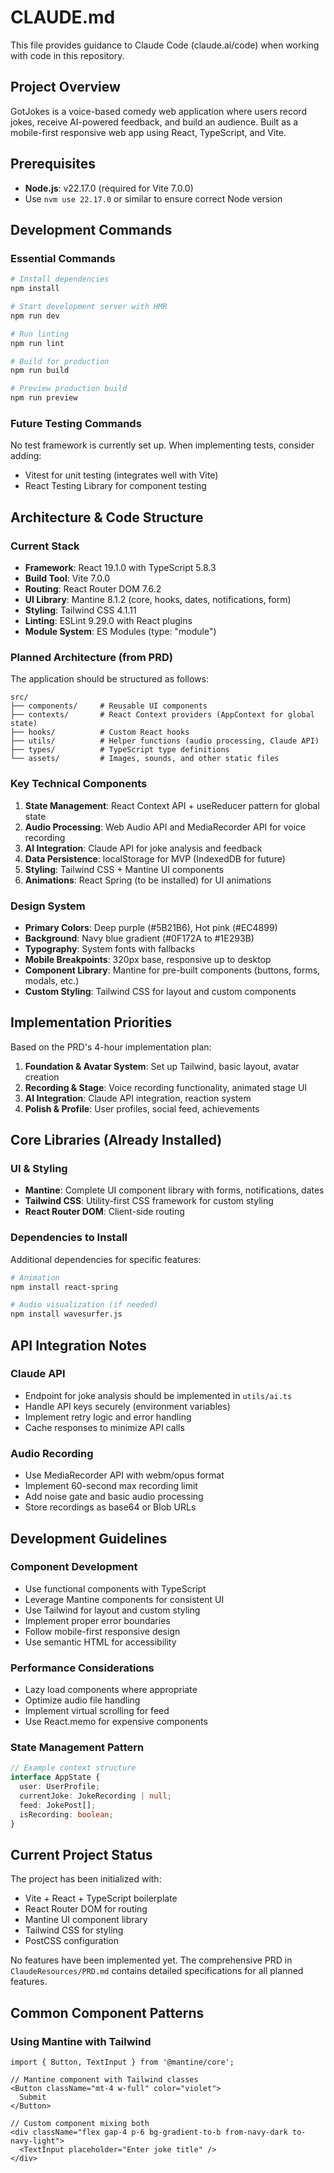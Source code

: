 # CLAUDE.md

This file provides guidance to Claude Code (claude.ai/code) when working with code in this repository.

## Project Overview
GotJokes is a voice-based comedy web application where users record jokes, receive AI-powered feedback, and build an audience. Built as a mobile-first responsive web app using React, TypeScript, and Vite.

## Prerequisites
- **Node.js**: v22.17.0 (required for Vite 7.0.0)
- Use `nvm use 22.17.0` or similar to ensure correct Node version

## Development Commands

### Essential Commands
```bash
# Install dependencies
npm install

# Start development server with HMR
npm run dev

# Run linting
npm run lint

# Build for production
npm run build

# Preview production build
npm run preview
```

### Future Testing Commands
No test framework is currently set up. When implementing tests, consider adding:
- Vitest for unit testing (integrates well with Vite)
- React Testing Library for component testing

## Architecture & Code Structure

### Current Stack
- **Framework**: React 19.1.0 with TypeScript 5.8.3
- **Build Tool**: Vite 7.0.0
- **Routing**: React Router DOM 7.6.2
- **UI Library**: Mantine 8.1.2 (core, hooks, dates, notifications, form)
- **Styling**: Tailwind CSS 4.1.11
- **Linting**: ESLint 9.29.0 with React plugins
- **Module System**: ES Modules (type: "module")

### Planned Architecture (from PRD)
The application should be structured as follows:
```
src/
├── components/     # Reusable UI components
├── contexts/       # React Context providers (AppContext for global state)
├── hooks/          # Custom React hooks
├── utils/          # Helper functions (audio processing, Claude API)
├── types/          # TypeScript type definitions
└── assets/         # Images, sounds, and other static files
```

### Key Technical Components
1. **State Management**: React Context API + useReducer pattern for global state
2. **Audio Processing**: Web Audio API and MediaRecorder API for voice recording
3. **AI Integration**: Claude API for joke analysis and feedback
4. **Data Persistence**: localStorage for MVP (IndexedDB for future)
5. **Styling**: Tailwind CSS + Mantine UI components
6. **Animations**: React Spring (to be installed) for UI animations

### Design System
- **Primary Colors**: Deep purple (#5B21B6), Hot pink (#EC4899)
- **Background**: Navy blue gradient (#0F172A to #1E293B)
- **Typography**: System fonts with fallbacks
- **Mobile Breakpoints**: 320px base, responsive up to desktop
- **Component Library**: Mantine for pre-built components (buttons, forms, modals, etc.)
- **Custom Styling**: Tailwind CSS for layout and custom components

## Implementation Priorities

Based on the PRD's 4-hour implementation plan:
1. **Foundation & Avatar System**: Set up Tailwind, basic layout, avatar creation
2. **Recording & Stage**: Voice recording functionality, animated stage UI
3. **AI Integration**: Claude API integration, reaction system
4. **Polish & Profile**: User profiles, social feed, achievements

## Core Libraries (Already Installed)

### UI & Styling
- **Mantine**: Complete UI component library with forms, notifications, dates
- **Tailwind CSS**: Utility-first CSS framework for custom styling
- **React Router DOM**: Client-side routing

### Dependencies to Install

Additional dependencies for specific features:
```bash
# Animation
npm install react-spring

# Audio visualization (if needed)
npm install wavesurfer.js
```

## API Integration Notes

### Claude API
- Endpoint for joke analysis should be implemented in `utils/ai.ts`
- Handle API keys securely (environment variables)
- Implement retry logic and error handling
- Cache responses to minimize API calls

### Audio Recording
- Use MediaRecorder API with webm/opus format
- Implement 60-second max recording limit
- Add noise gate and basic audio processing
- Store recordings as base64 or Blob URLs

## Development Guidelines

### Component Development
- Use functional components with TypeScript
- Leverage Mantine components for consistent UI
- Use Tailwind for layout and custom styling
- Implement proper error boundaries
- Follow mobile-first responsive design
- Use semantic HTML for accessibility

### Performance Considerations
- Lazy load components where appropriate
- Optimize audio file handling
- Implement virtual scrolling for feed
- Use React.memo for expensive components

### State Management Pattern
```typescript
// Example context structure
interface AppState {
  user: UserProfile;
  currentJoke: JokeRecording | null;
  feed: JokePost[];
  isRecording: boolean;
}
```

## Current Project Status
The project has been initialized with:
- Vite + React + TypeScript boilerplate
- React Router DOM for routing
- Mantine UI component library
- Tailwind CSS for styling
- PostCSS configuration

No features have been implemented yet. The comprehensive PRD in `ClaudeResources/PRD.md` contains detailed specifications for all planned features.

## Common Component Patterns

### Using Mantine with Tailwind
```tsx
import { Button, TextInput } from '@mantine/core';

// Mantine component with Tailwind classes
<Button className="mt-4 w-full" color="violet">
  Submit
</Button>

// Custom component mixing both
<div className="flex gap-4 p-6 bg-gradient-to-b from-navy-dark to-navy-light">
  <TextInput placeholder="Enter joke title" />
</div>
```